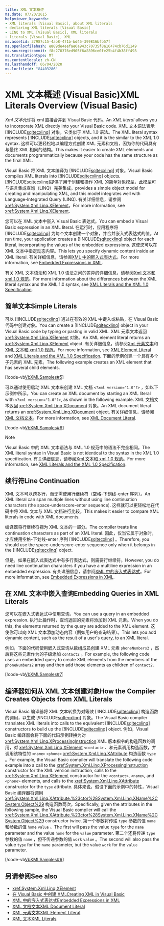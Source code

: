 ```yaml
---
title: XML 文本概述
ms.date: 07/20/2015
helpviewer_keywords:
- XML literals [Visual Basic], about XML literals
- declaring XML literals [Visual Basic]
- LINQ to XML [Visual Basic], XML literals
- literals [Visual Basic], XML
ms.assetid: 37987c15-4ab8-471b-bd45-399816bfb57f
ms.openlocfilehash: e889de4eefae6a943c70735f8a16474cb76d1149
ms.sourcegitcommit: f8c270376ed905f6a8896ce0fe25b4f4b38ff498
ms.translationtype: MT
ms.contentlocale: zh-CN
ms.lasthandoff: 06/04/2020
ms.locfileid: "84403286"
---
```

# <a name="xml-literals-overview-visual-basic"></a><span data-ttu-id="b854f-102">XML 文本概述 (Visual Basic)</span><span class="sxs-lookup"><span data-stu-id="b854f-102">XML Literals Overview (Visual Basic)</span></span>
<span data-ttu-id="b854f-103">*Xml 文本*允许将 xml 直接合并到 Visual Basic 代码。</span><span class="sxs-lookup"><span data-stu-id="b854f-103">An *XML literal* allows you to incorporate XML directly into your Visual Basic code.</span></span> <span data-ttu-id="b854f-104">XML 文本语法表示 [!INCLUDE[sqltecxlinq](~/includes/sqltecxlinq-md.md)] 对象，它类似于 XML 1.0 语法。</span><span class="sxs-lookup"><span data-stu-id="b854f-104">The XML literal syntax represents [!INCLUDE[sqltecxlinq](~/includes/sqltecxlinq-md.md)] objects, and it is the similar to the XML 1.0 syntax.</span></span> <span data-ttu-id="b854f-105">这样可以更轻松地以编程方式创建 XML 元素和文档，因为你的代码具有与最终 XML 相同的结构。</span><span class="sxs-lookup"><span data-stu-id="b854f-105">This makes it easier to create XML elements and documents programmatically because your code has the same structure as the final XML.</span></span>  
  
 <span data-ttu-id="b854f-106">Visual Basic 将 XML 文本编译为 [!INCLUDE[sqltecxlinq](~/includes/sqltecxlinq-md.md)] 对象。</span><span class="sxs-lookup"><span data-stu-id="b854f-106">Visual Basic compiles XML literals into [!INCLUDE[sqltecxlinq](~/includes/sqltecxlinq-md.md)] objects.</span></span> [!INCLUDE[sqltecxlinq](~/includes/sqltecxlinq-md.md)]<span data-ttu-id="b854f-107">提供了用于创建和操作 XML 的简单对象模型，此模型可与语言集成查询（LINQ）完美集成。</span><span class="sxs-lookup"><span data-stu-id="b854f-107">provides a simple object model for creating and manipulating XML, and this model integrates well with Language-Integrated Query (LINQ).</span></span> <span data-ttu-id="b854f-108">有关详细信息，请参阅 <xref:System.Xml.Linq.XElement>。</span><span class="sxs-lookup"><span data-stu-id="b854f-108">For more information, see <xref:System.Xml.Linq.XElement>.</span></span>  
  
 <span data-ttu-id="b854f-109">您可以在 XML 文本中嵌入 Visual Basic 表达式。</span><span class="sxs-lookup"><span data-stu-id="b854f-109">You can embed a Visual Basic expression in an XML literal.</span></span> <span data-ttu-id="b854f-110">在运行时，应用程序将 [!INCLUDE[sqltecxlinq](~/includes/sqltecxlinq-md.md)] 为每个文本创建一个对象，并合并嵌入式表达式的值。</span><span class="sxs-lookup"><span data-stu-id="b854f-110">At run time, your application creates a [!INCLUDE[sqltecxlinq](~/includes/sqltecxlinq-md.md)] object for each literal, incorporating the values of the embedded expressions.</span></span> <span data-ttu-id="b854f-111">这使您可以在 XML 文本中指定动态内容。</span><span class="sxs-lookup"><span data-stu-id="b854f-111">This lets you specify dynamic content inside an XML literal.</span></span> <span data-ttu-id="b854f-112">有关详细信息，请参阅[XML 中的嵌入式表达式](embedded-expressions-in-xml.md)。</span><span class="sxs-lookup"><span data-stu-id="b854f-112">For more information, see [Embedded Expressions in XML](embedded-expressions-in-xml.md).</span></span>  
  
 <span data-ttu-id="b854f-113">有关 XML 文本语法和 XML 1.0 语法之间的差异的详细信息，请参阅[Xml 文本和 xml 1.0 规范](xml-literals-and-the-xml-1-0-specification.md)。</span><span class="sxs-lookup"><span data-stu-id="b854f-113">For more information about the differences between the XML literal syntax and the XML 1.0 syntax, see [XML Literals and the XML 1.0 Specification](xml-literals-and-the-xml-1-0-specification.md).</span></span>  
  
## <a name="simple-literals"></a><span data-ttu-id="b854f-114">简单文本</span><span class="sxs-lookup"><span data-stu-id="b854f-114">Simple Literals</span></span>  
 <span data-ttu-id="b854f-115">可以 [!INCLUDE[sqltecxlinq](~/includes/sqltecxlinq-md.md)] 通过在有效的 XML 中键入或粘贴，在 Visual Basic 代码中创建对象。</span><span class="sxs-lookup"><span data-stu-id="b854f-115">You can create a [!INCLUDE[sqltecxlinq](~/includes/sqltecxlinq-md.md)] object in your Visual Basic code by typing or pasting in valid XML.</span></span> <span data-ttu-id="b854f-116">XML 元素文本返回 <xref:System.Xml.Linq.XElement> 对象。</span><span class="sxs-lookup"><span data-stu-id="b854f-116">An XML element literal returns an <xref:System.Xml.Linq.XElement> object.</span></span> <span data-ttu-id="b854f-117">有关详细信息，请参阅[Xml 元素文本](../../../language-reference/xml-literals/xml-element-literal.md)和[XML 文本和 xml 1.0 规范](xml-literals-and-the-xml-1-0-specification.md)。</span><span class="sxs-lookup"><span data-stu-id="b854f-117">For more information, see [XML Element Literal](../../../language-reference/xml-literals/xml-element-literal.md) and [XML Literals and the XML 1.0 Specification](xml-literals-and-the-xml-1-0-specification.md).</span></span> <span data-ttu-id="b854f-118">下面的示例创建一个具有多个子元素的 XML 元素。</span><span class="sxs-lookup"><span data-stu-id="b854f-118">The following example creates an XML element that has several child elements.</span></span>  
  
 [!code-vb[VbXMLSamples#5](~/samples/snippets/visualbasic/VS_Snippets_VBCSharp/VbXMLSamples/VB/XMLSamples2.vb#5)]  
  
 <span data-ttu-id="b854f-119">可以通过使用启动 XML 文本来创建 XML 文档 `<?xml version="1.0"?>` ，如以下示例中所示。</span><span class="sxs-lookup"><span data-stu-id="b854f-119">You can create an XML document by starting an XML literal with `<?xml version="1.0"?>`, as shown in the following example.</span></span> <span data-ttu-id="b854f-120">XML 文档文本返回 <xref:System.Xml.Linq.XDocument> 对象。</span><span class="sxs-lookup"><span data-stu-id="b854f-120">An XML document literal returns an <xref:System.Xml.Linq.XDocument> object.</span></span> <span data-ttu-id="b854f-121">有关详细信息，请参阅[XML 文档文本](../../../language-reference/xml-literals/xml-document-literal.md)。</span><span class="sxs-lookup"><span data-stu-id="b854f-121">For more information, see [XML Document Literal](../../../language-reference/xml-literals/xml-document-literal.md).</span></span>  
  
 [!code-vb[VbXMLSamples#6](~/samples/snippets/visualbasic/VS_Snippets_VBCSharp/VbXMLSamples/VB/XMLSamples2.vb#6)]  
  
> [!NOTE]
> <span data-ttu-id="b854f-122">Visual Basic 中的 XML 文本语法与 XML 1.0 规范中的语法不完全相同。</span><span class="sxs-lookup"><span data-stu-id="b854f-122">The XML literal syntax in Visual Basic is not identical to the syntax in the XML 1.0 specification.</span></span> <span data-ttu-id="b854f-123">有关详细信息，请参阅[Xml 文本和 xml 1.0 规范](xml-literals-and-the-xml-1-0-specification.md)。</span><span class="sxs-lookup"><span data-stu-id="b854f-123">For more information, see [XML Literals and the XML 1.0 Specification](xml-literals-and-the-xml-1-0-specification.md).</span></span>  
  
## <a name="line-continuation"></a><span data-ttu-id="b854f-124">续行符</span><span class="sxs-lookup"><span data-stu-id="b854f-124">Line Continuation</span></span>  
 <span data-ttu-id="b854f-125">XML 文本可以跨多行，而无需使用行继续符（空格-下划线-enter 序列）。</span><span class="sxs-lookup"><span data-stu-id="b854f-125">An XML literal can span multiple lines without using line continuation characters (the space-underscore-enter sequence).</span></span> <span data-ttu-id="b854f-126">这样就可以更轻松地在代码中将 XML 文本与 XML 文档进行比较。</span><span class="sxs-lookup"><span data-stu-id="b854f-126">This makes it easier to compare XML literals in code with XML documents.</span></span>  
  
 <span data-ttu-id="b854f-127">编译器将行继续符视为 XML 文本的一部分。</span><span class="sxs-lookup"><span data-stu-id="b854f-127">The compiler treats line continuation characters as part of an XML literal.</span></span> <span data-ttu-id="b854f-128">因此，仅当它属于对象时，才应使用空格-下划线-enter 序列 [!INCLUDE[sqltecxlinq](~/includes/sqltecxlinq-md.md)] 。</span><span class="sxs-lookup"><span data-stu-id="b854f-128">Therefore, you should use the space-underscore-enter sequence only when it belongs in the [!INCLUDE[sqltecxlinq](~/includes/sqltecxlinq-md.md)] object.</span></span>  
  
 <span data-ttu-id="b854f-129">但是，如果在嵌入式表达式中有多行表达式，则需要行继续符。</span><span class="sxs-lookup"><span data-stu-id="b854f-129">However, you do need line continuation characters if you have a multiline expression in an embedded expression.</span></span> <span data-ttu-id="b854f-130">有关详细信息，请参阅[XML 中的嵌入式表达式](embedded-expressions-in-xml.md)。</span><span class="sxs-lookup"><span data-stu-id="b854f-130">For more information, see [Embedded Expressions in XML](embedded-expressions-in-xml.md).</span></span>  
  
## <a name="embedding-queries-in-xml-literals"></a><span data-ttu-id="b854f-131">在 XML 文本中嵌入查询</span><span class="sxs-lookup"><span data-stu-id="b854f-131">Embedding Queries in XML Literals</span></span>  
 <span data-ttu-id="b854f-132">您可以在嵌入式表达式中使用查询。</span><span class="sxs-lookup"><span data-stu-id="b854f-132">You can use a query in an embedded expression.</span></span> <span data-ttu-id="b854f-133">执行此操作时，查询返回的元素将添加到 XML 元素。</span><span class="sxs-lookup"><span data-stu-id="b854f-133">When you do this, the elements returned by the query are added to the XML element.</span></span> <span data-ttu-id="b854f-134">这使你可以向 XML 文本添加动态内容（例如用户的查询结果）。</span><span class="sxs-lookup"><span data-stu-id="b854f-134">This lets you add dynamic content, such as the result of a user's query, to an XML literal.</span></span>  
  
 <span data-ttu-id="b854f-135">例如，下面的代码使用嵌入式查询从数组成员创建 XML 元素 `phoneNumbers2` ，然后将这些元素作为的子级添加 `contact2` 。</span><span class="sxs-lookup"><span data-stu-id="b854f-135">For example, the following code uses an embedded query to create XML elements from the members of the `phoneNumbers2` array and then add those elements as children of `contact2`.</span></span>  
  
 [!code-vb[VbXMLSamples#7](~/samples/snippets/visualbasic/VS_Snippets_VBCSharp/VbXMLSamples/VB/XMLSamples2.vb#7)]  
  
## <a name="how-the-compiler-creates-objects-from-xml-literals"></a><span data-ttu-id="b854f-136">编译器如何从 XML 文本创建对象</span><span class="sxs-lookup"><span data-stu-id="b854f-136">How the Compiler Creates Objects from XML Literals</span></span>  
 <span data-ttu-id="b854f-137">Visual Basic 编译器将 XML 文本转换为对等效 [!INCLUDE[sqltecxlinq](~/includes/sqltecxlinq-md.md)] 构造函数的调用，以生成 [!INCLUDE[sqltecxlinq](~/includes/sqltecxlinq-md.md)] 对象。</span><span class="sxs-lookup"><span data-stu-id="b854f-137">The Visual Basic compiler translates XML literals into calls to the equivalent [!INCLUDE[sqltecxlinq](~/includes/sqltecxlinq-md.md)] constructors to build up the [!INCLUDE[sqltecxlinq](~/includes/sqltecxlinq-md.md)] object.</span></span> <span data-ttu-id="b854f-138">例如，Visual Basic 编译器会将下面的代码示例转换为对 <xref:System.Xml.Linq.XProcessingInstruction> XML 版本指令的构造函数的调用，对 <xref:System.Xml.Linq.XElement> `<contact>` 、和元素调用构造函数，并调用该特性的 `<name>` `<phone>` <xref:System.Xml.Linq.XAttribute> 构造函数 `type` 。</span><span class="sxs-lookup"><span data-stu-id="b854f-138">For example, the Visual Basic compiler will translate the following code example into a call to the <xref:System.Xml.Linq.XProcessingInstruction> constructor for the XML version instruction, calls to the <xref:System.Xml.Linq.XElement> constructor for the `<contact>`, `<name>`, and `<phone>` elements, and calls to the <xref:System.Xml.Linq.XAttribute> constructor for the `type` attribute.</span></span> <span data-ttu-id="b854f-139">具体来说，假设下面的示例中的特性，Visual Basic 编译器将调用 <xref:System.Xml.Linq.XAttribute.%23ctor%28System.Xml.Linq.XName%2CSystem.Object%29> 构造函数两次。</span><span class="sxs-lookup"><span data-stu-id="b854f-139">Specifically, given the attributes in the following sample, the Visual Basic compiler will call the <xref:System.Xml.Linq.XAttribute.%23ctor%28System.Xml.Linq.XName%2CSystem.Object%29> constructor twice.</span></span> <span data-ttu-id="b854f-140">第一个参数将传递 `type` 参数的值 `name` 和参数的值 `home` `value` 。</span><span class="sxs-lookup"><span data-stu-id="b854f-140">The first will pass the value `type` for the `name` parameter and the value `home` for the `value` parameter.</span></span> <span data-ttu-id="b854f-141">第二个还将传递 `type` 参数的值 `name` ，但不传递参数的值 `work` `value` 。</span><span class="sxs-lookup"><span data-stu-id="b854f-141">The second will also pass the value `type` for the `name` parameter, but the value `work` for the `value` parameter.</span></span>  
  
 [!code-vb[VbXMLSamples#6](~/samples/snippets/visualbasic/VS_Snippets_VBCSharp/VbXMLSamples/VB/XMLSamples2.vb#6)]  
  
## <a name="see-also"></a><span data-ttu-id="b854f-142">另请参阅</span><span class="sxs-lookup"><span data-stu-id="b854f-142">See also</span></span>

- <xref:System.Xml.Linq.XElement>
- [<span data-ttu-id="b854f-143">在 Visual Basic 中创建 XML</span><span class="sxs-lookup"><span data-stu-id="b854f-143">Creating XML in Visual Basic</span></span>](creating-xml.md)
- [<span data-ttu-id="b854f-144">XML 中的嵌入式表达式</span><span class="sxs-lookup"><span data-stu-id="b854f-144">Embedded Expressions in XML</span></span>](embedded-expressions-in-xml.md)
- [<span data-ttu-id="b854f-145">XML 文档文本</span><span class="sxs-lookup"><span data-stu-id="b854f-145">XML Document Literal</span></span>](../../../language-reference/xml-literals/xml-document-literal.md)
- [<span data-ttu-id="b854f-146">XML 元素文本</span><span class="sxs-lookup"><span data-stu-id="b854f-146">XML Element Literal</span></span>](../../../language-reference/xml-literals/xml-element-literal.md)
- [<span data-ttu-id="b854f-147">XML 文本</span><span class="sxs-lookup"><span data-stu-id="b854f-147">XML Literals</span></span>](../../../language-reference/xml-literals/index.md)
